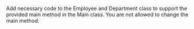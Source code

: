 Add necessary code to the Employee and Department class to support the provided main method in the Main class. You are not allowed to change the main method.
